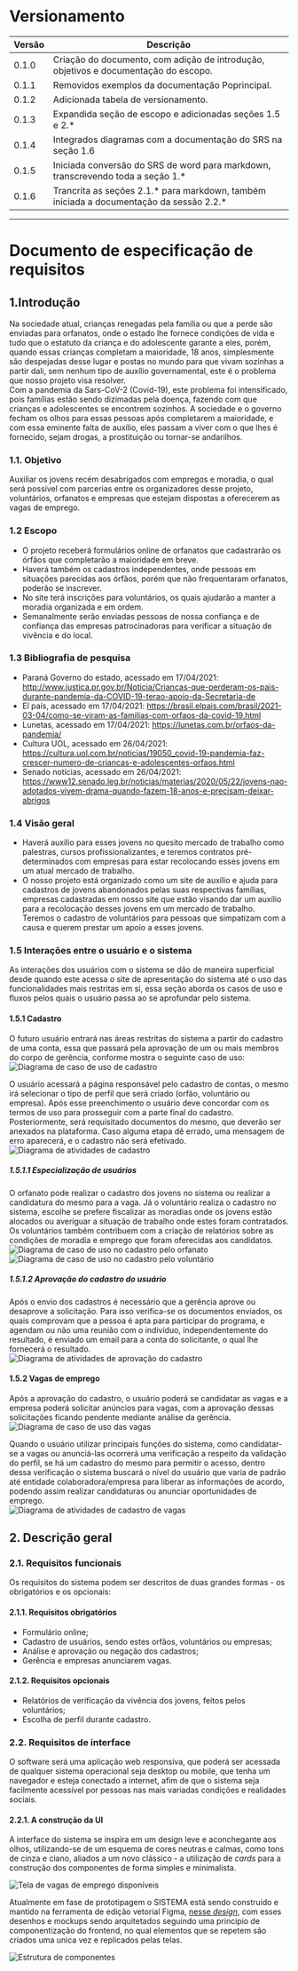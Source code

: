 # Versionamento

| Versão | Descrição |
| ------| ---------- |
| 0.1.0 | Criação do documento, com adição de introdução, objetivos e documentação do escopo. |
| 0.1.1 | Removidos exemplos da documentação Poprincipal. |
| 0.1.2 | Adicionada tabela de versionamento. |
| 0.1.3 | Expandida seção de escopo e adicionadas seções 1.5 e 2.* |
| 0.1.4 | Integrados diagramas com a documentação do SRS na seção 1.6 |
| 0.1.5 | Iniciada conversão do SRS de word para markdown, transcrevendo toda a seção 1.* |
| 0.1.6 | Trancrita as seções 2.1.* para markdown, também iniciada a documentação da sessão 2.2.* |

---

# Documento de especificação de requisitos

## 1.Introdução
Na sociedade atual, crianças renegadas pela família ou que a perde são enviadas para orfanatos, onde o estado lhe fornece condições de vida e tudo que o estatuto da criança e do adolescente garante a eles, porém, quando essas crianças completam a maioridade, 18 anos, simplesmente são despejadas desse lugar e postas no mundo para que vivam sozinhas a partir dali, sem nenhum tipo de auxílio governamental, este é o problema que nosso projeto visa resolver. <br>
Com a pandemia da Sars-CoV-2 (Covid-19), este problema foi intensificado, pois famílias estão sendo dizimadas pela doença, fazendo com que crianças e adolescentes se encontrem sozinhos. A sociedade e o governo fecham os olhos para essas pessoas após completarem a maioridade, e com essa eminente falta de auxílio, eles passam a viver com o que lhes é fornecido, sejam drogas, a prostituição ou tornar-se andarilhos. <br>

### 1.1. Objetivo
Auxiliar os jovens recém desabrigados com empregos e moradia, o qual será possível com parcerias entre os organizadores desse projeto, voluntários, orfanatos e empresas que estejam dispostas a oferecerem as vagas de emprego. <br>

### 1.2 Escopo
- O projeto receberá formulários online de orfanatos que cadastrarão os órfãos que completarão a maioridade em breve.
- Haverá também os cadastros independentes, onde pessoas em situações parecidas aos órfãos, porém que não frequentaram orfanatos, poderão se inscrever.
- No site terá inscrições para voluntários, os quais ajudarão a manter a moradia organizada e em ordem.
- Semanalmente serão enviadas pessoas de nossa confiança e de confiança das empresas patrocinadoras para verificar a situação de vivência e do local.

### 1.3 Bibliografia de pesquisa
- Paraná Governo do estado, acessado em 17/04/2021: http://www.justica.pr.gov.br/Noticia/Criancas-que-perderam-os-pais-durante-pandemia-da-COVID-19-terao-apoio-da-Secretaria-de
- El país, acessado em 17/04/2021: https://brasil.elpais.com/brasil/2021-03-04/como-se-viram-as-familias-com-orfaos-da-covid-19.html
- Lunetas, acessado em 17/04/2021: https://lunetas.com.br/orfaos-da-pandemia/
- Cultura UOL, acessado em 26/04/2021: https://cultura.uol.com.br/noticias/19050_covid-19-pandemia-faz-crescer-numero-de-criancas-e-adolescentes-orfaos.html
- Senado notícias, acessado em 26/04/2021: https://www12.senado.leg.br/noticias/materias/2020/05/22/jovens-nao-adotados-vivem-drama-quando-fazem-18-anos-e-precisam-deixar-abrigos

### 1.4 Visão geral
- Haverá auxílio para esses jovens no quesito mercado de trabalho como palestras, cursos profissionalizantes, e teremos contratos pré-determinados com empresas para estar recolocando esses jovens em um atual mercado de trabalho.
- O nosso projeto está organizado como um site de auxílio e ajuda para cadastros de jovens abandonados pelas suas respectivas famílias, empresas cadastradas em nosso site que estão visando dar um auxílio para a recolocação desses jovens em um mercado de trabalho. Teremos o cadastro de voluntários para pessoas que simpatizam com a causa e querem prestar um apoio a esses jovens.

### 1.5 Interações entre o usuário e o sistema
As interações dos usuários com o sistema se dão de maneira superficial desde quando este acessa o site de apresentação do sistema até o uso das funcionalidades mais restritas em si, essa seção aborda os casos de uso e fluxos pelos quais o usuário passa ao se aprofundar pelo sistema. <br>

#### 1.5.1 Cadastro
O futuro usuário entrará nas áreas restritas do sistema a partir do cadastro de uma conta, essa que passará pela aprovação de um ou mais membros do corpo de gerência, conforme mostra o seguinte caso de uso: <br>
![Diagrama de caso de uso de cadastro](https://user-images.githubusercontent.com/51335343/120077562-57209780-c081-11eb-83bb-5a2c20236c15.png)

O usuário acessará a página responsável pelo cadastro de contas, o mesmo irá selecionar o tipo de perfil que será criado (orfão, voluntário ou empresa). Após esse preenchimento o usuário deve concordar com os termos de uso para prosseguir com a parte final do cadastro. Posteriormente, será requisitado documentos do mesmo, que deverão ser anexados na plataforma. Caso alguma etapa dê errado, uma mensagem de erro aparecerá, e o cadastro não será efetivado. <br>
![Diagrama de atividades de cadastro](https://user-images.githubusercontent.com/51335343/120077581-73243900-c081-11eb-9ab2-7833b58e10f0.png)

##### 1.5.1.1 Especialização de usuários
O orfanato pode realizar o cadastro dos jovens no sistema ou realizar a candidatura do mesmo para a vaga. Já o voluntário realiza o cadastro no sistema, escolhe se prefere fiscalizar as moradias onde os jovens estão alocados ou averiguar a situação de trabalho onde estes foram contratados. Os voluntários também contribuem com a criação de relatórios sobre as condições de moradia e emprego que foram oferecidas aos candidatos. <br>
![Diagrama de caso de uso no cadastro pelo orfanato](https://user-images.githubusercontent.com/51335343/120077687-05c4d800-c082-11eb-9575-66bbba0f734d.png)
![Diagrama de caso de uso no cadastro pelo voluntário](https://user-images.githubusercontent.com/51335343/120077706-16754e00-c082-11eb-9c24-a8063d951243.png)

##### 1.5.1.2 Aprovação do cadastro do usuário
Após o envio dos cadastros é necessário que a gerência aprove ou desaprove a solicitação. Para isso verifica-se os documentos enviados, os quais comprovam que a pessoa é apta para participar do programa, e agendam ou não uma reunião com o indivíduo, independentemente do resultado, é enviado um email para a conta do solicitante, o qual lhe fornecerá o resultado. <br>
![Diagrama de atividades de aprovação do cadastro](https://user-images.githubusercontent.com/51335343/120077598-8c2cea00-c081-11eb-8b41-efa11ba5fe27.png)

#### 1.5.2 Vagas de emprego
Após a aprovação do cadastro, o usuário poderá se candidatar as vagas e a empresa poderá solicitar anúncios para vagas, com a aprovação dessas solicitações ficando pendente mediante análise da gerência. <br>
![Diagrama de caso de uso das vagas](https://user-images.githubusercontent.com/51335343/120077649-cc8c6800-c081-11eb-8eb3-8b5ffe4defda.png)

Quando o usuário utilizar principais funções do sistema, como candidatar-se a vagas ou anunciá-las ocorrerá uma verificação a respeito da validação do perfil, se há um cadastro do mesmo para permitir o acesso, dentro dessa verificação o sistema buscará o nível do usuário que varia de padrão até entidade colaboradora/empresa para liberar as informações de acordo, podendo assim realizar candidaturas ou anunciar oportunidades de emprego. <br>
![Diagrama de atividades de cadastro de vagas](https://user-images.githubusercontent.com/51335343/120077663-e4fc8280-c081-11eb-8361-bd5d62efe43d.png)

## 2. Descrição geral

### 2.1. Requisitos funcionais
Os requisitos do sistema podem ser descritos de duas grandes formas - os obrigatórios e os opcionais: <br>

#### 2.1.1. Requisitos obrigatórios
- Formulário online;
- Cadastro de usuários, sendo estes orfãos, voluntários ou empresas;
- Análise e aprovação ou negação dos cadastros;
- Gerência e empresas anunciarem vagas.

#### 2.1.2. Requisitos opcionais
- Relatórios de verificação da vivência dos jovens, feitos pelos voluntários;
- Escolha de perfil durante cadastro.

### 2.2. Requisitos de interface
O software será uma aplicação web responsiva, que poderá ser acessada de qualquer sistema operacional seja desktop ou mobile, que tenha um navegador e esteja conectado a internet, afim de que o sistema seja facilmente acessível por pessoas nas mais variadas condições e realidades sociais. <br>

#### 2.2.1. A construção da UI
A interface do sistema se inspira em um design leve e aconchegante aos olhos, utilizando-se de um esquema de cores neutras e calmas, como tons de cinza e ciano, aliados a um novo clássico - a utilização de *cards* para a construção dos componentes de forma simples e minimalista. <br>

![Tela de vagas de emprego disponíveis](https://user-images.githubusercontent.com/51335343/120252956-74f62400-c25c-11eb-8789-11751f8ea4b4.png)

Atualmente em fase de prototipagem o SISTEMA está sendo construido e mantido na ferramenta de edição vetorial Figma, [nesse *design*](https://www.figma.com/file/EKzpBET8KKNqowKngOFdKR/Wireframe-sistema?node-id=0%3A1), com esses desenhos e mockups sendo arquitetados seguindo uma principio de componentização do frontend, no qual elementos que se repetem são criados uma unica vez e replicados pelas telas. <br>

![Estrutura de componentes](https://user-images.githubusercontent.com/51335343/120253007-9d7e1e00-c25c-11eb-853d-0e0f1f41fd19.png)
